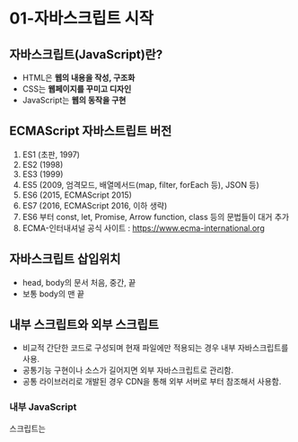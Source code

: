# 01-자바스크립트 시작

## 자바스크립트(JavaScript)란?
+ HTML은 **웹의 내용을 작성, 구조화**
+ CSS는 **웹페이지를 꾸미고 디자인**
+ JavaScript는  **웹의 동작을 구현**

## ECMAScript 자바스트립트 버전
1. ES1 (초판, 1997)
2. ES2 (1998)
3. ES3 (1999)
4. ES5 (2009, 엄격모드, 배열메서드(map, filter, forEach 등), JSON 등)
5. ES6 (2015, ECMAScript 2015)
6. ES7 (2016, ECMAScript 2016, 이하 생략)
7. ES6 부터 const, let, Promise, Arrow function, class 등의 문법들이 대거 추가
8. ECMA-인터내셔널 공식 사이트 : <https://www.ecma-international.org>

## 자바스크립트 삽입위치
+ head, body의 문서 처음, 중간, 끝
+ 보통 body의 맨 끝

## 내부 스크립트와 외부 스크립트
+ 비교적 간단한 코드로 구성되며 현재 파일에만 적용되는 경우 내부 자바스크립트를 사용.
+ 공통기능 구현이나 소스가 길어지면 외부 자바스크립트로 관리함.
+ 공통 라이브러리로 개발된 경우 CDN을 통해 외부 서버로 부터 참조해서 사용함.

### 내부 JavaScript

스크립트는 <script> (script 태그) 를 이용해 HTML 문서의 대부분의 위치에 삽입할 수 있습니다.

````
<!DOCTYPE html>
<html>
    <head></head>
    <body>
        <h1>JavaScript</h1>
        <script>
            console.log('hello')
        </script>
    </body>
</html>
````

### 외부 JavaScript

자바스크립트 코드의 양이 많은 경우, 자바스크립트 코드를 script 태그 안에 전부 작성하기 보다는 여러개의 자바스크립트 파일로 기능별로 나누어 작성해서 관리하는 것이 편리합니다.

````
<!DOCTYPE html>
<html>
    <head></head>
    <body>
        <h1>JavaScript</h1>
        <script src="js/script.js"></script>
    </body>
</html>
````

## 브라우저 동작 방식

1. HTML을 읽기 시작합니다.
2. HTML을 파싱합니다.
3. DOM 트리를 생성합니다.
4. CSS 파싱 후 스타일 규칙 생성
5. DOM 트리와 생성된 스타일 규칙 Attachment
6. Render 트리 형성 후 Layout, Painting
7. Display

> 파싱이란, 프로그램을 실행할 수 있도록 내부 포맷에 맞게 분석하고 변환하는 것을 의미한다.

## JavaScript 소스파일 위치 결정
브라우저는 HTML의 구조와 CSS 스타일을 렌더링하는 도중 자바스크립트를 만나게 되면 이에 대한 해석과 구현이 완료될때까지 브라우저 렌더링을 멈추게 됩니다. 즉, 자바스크립트의 삽입 위치에 따라 스크립트 실행순서와 브라우저 렌더링에 영향을 미치기 때문에 다음 사항을 고려해 적절한 
위치선정이 필요 합니다.

```` 
<head></head>
````

+ 브라우저 렌더링에 방해가 될 수 있으며 무거운 스크립트가 실행되는 경우 오랫동안 화면이 보여지지 않을수 있음.
+ 문서를 초기화하거나 설정하는 가벼운 스크립트들을 주로 사용.
+ 문서의 DOM(Document Object Model) 구조가 필요한 경우 HTML이 모두 로드 된 이후 실행되어야 하므로 window.onload와 같은 로드 이벤트가 추가되어야 함.

```` 
<body></body>
````

+ 태그내 모든 위치에 둘 수 있음.
+ 웹페이지 로딩이 완료된 다음 실행하기 위해 일반적으로는 </body> 바로 앞에 위치.
+ 이경우 문서의 DOM 구조가 완료된 시점에 실행되기에 별다른 추가설정이 필요없음.

## JavaScript 코드구조
+ 문(statement)은 세미콜론으로 구분(세미콜론을 붙이지 않는 곳도 있습니다.)
+ 문은 값, 연산자, 키워드, 명령어, 표현식(값으로 평가, 함수나 key, index를 통한 값의 호출도 표현식) 등으로 구성됩니다.

## JavaScript 주석

````
<script>
    // 한 줄 주석입니다.
    /*
    여
    러
    줄
    주석입니다.
    */
</script>
````    

## JavaScript를 출력하는 4가지 방법
1. 문서 내에 요소를 선택하여 출력하는 방법(innerHTML, innerText)
2. 문서 내에 직접 출력하는 방법(document.write)
3. 사용자 인터렉션(alert, confirm)
4. 콘솔에 찍는 방법(console.log)

````
<!DOCTYPE html>
<html>
<head></head>

<body>
    <h1>JavaScript</h1>
    <div id="box"></div>
    <script>
        document.getElementById('box').innerHTML = '박스입니다.';
        document.write("<h1>제목입니다.</h1>");
        //alert('경고창에 출력');
        //confirm('확인창에 출력');
        console.log('콘솔창에 출력');
    </script>
</body>
</html>
````
# 02-변수

## 변수란?
자바스크립트에서 변수는 데이터를 담는 그릇을 의미한다.
스크립트 처리 과정에서 데이터를 일시적으로 담아두는 공간으로, 한 번에 하나의 값만 저장할 수 있습니다. 
그래서 한 변수에 데이터가 이미 존재하는데, 다른 값을 넣으려고 시도하는 경우에 기존의 값은 삭제되고 새로온 데이터가 저장됩니다.
변수는 var, let, const 키워드를 사용하여 선언하고,
할당 연산자(=)를 사용해 값을 할당한다.
그리고 식별자인 변수명을 사용해 변수에 저장된 값을 참조한다.(저장된 값을 보여준다)

## Javascript 변수 선언
1. 변수이름은 대소문자를 구별.
2. 여러 변수를 한번에 선언할 수 있음.
3. 지역변수와 전역변수가 있음.
4. 기본적으로 소문자로 시작되는 Camel Case를 사용.

## 변수 명명 규칙
+ 변수명의 첫 글자는 영문자, 달러스코어$, 언더바_만 올 수 있다.
+ 두 번째 이후 글자에는 영문자, 달러스코어, 언더바, 숫자만 올 수 있다.
+ 변수명의 영문자는 대.소문자를 엄격하게 구분한다.
+ 자바스크립트의 예약어가 아니어야 한다.

> 예약어(키워드) : 특별한 용도로 사용하기 위해 미리 예약해둔 단어들

자바스크립트의 예약어는 다음과 같습니다.

| 예약어 | 예약어 | 예약어 | 예약어 | 예약어 | 예약어 | 예약어 |
| ---- | --- | --- | --- | --- | --- | --- |
| abstract | arguments | await | boolean | break | byte |  |
| case | catch  | char | class | const  | continue |
| debugger | default | delete | do | double |  |  |
| else | enum | eval | export  | extends |  |  |
| false | final | finally | float | for | function  | goto |
| if | implements | import | in | instanceof | int | interface |
| let | long | native | new | null |  |  |
| package | private | protected | public | return |  |  |
| short | static | super | switch | synchronized |  |  |  
| this | throw | throws | transient | true | try | typeof | 
| void | var | volatile | while | with | yield | |


## 변수명 표기법
변수명 표기법은 대표적으로 세 가지 방식이 있습니다. 

| 표기법 | 설명 | 예시 | 사용처 | 
| ---- | --- | --- | --- |
| camelCase | 낙타의 등처럼 보인다고 해서 붙여진 이름. 이름의 맨 첫 번째, 단어의 첫 글자는 소문자로 적고, 두 번째 단어 부터는 첫 글자는 대문자로 적는 기법 | helloWorld | 변수, 함수 |
| PascalCase | 모든 단어의 첫 번째 글자를 대문자로 표기하는 기법 | HelloWorld | 클래스, 생성자 |
| snake_case | 모든 단어 사이를 언더바_로 표기하는 기법 | hellow_world, HELLO_WORLD | 상수 |


## 변수선언 3가지 방법
1. var
2. let
3. const

자바스크립트의 변수는 다음과 같이 선언합니다.

````
var 변수명;
var 변수명 = 값;

let 변수명;
let 변수명 = 값;

const 변수명;
const 변수명 = 값;
````

## 변수의 타입
> + 자바스크립트에는 타입(Type)이라는 개념이 있다.
> + 타입이란 변수에 할당할 수 있는 데이터 형태를 말한다. ex)숫자, 문자
> + 즉, 변수에는 숫자나 문자 등 다양한 형태의 데이터 타입을 담을 수 있다.
> + 데이터 타입에 따라 할 수 있는 일이 다르다.
> + 즉, 타입마다 다른 속성과 메서드가 있다.
> + typeof : 변수의 타입을 반환하는 자바스크립트 키워드
> + undefined : '아직 할당하지 않은 값'을 표현하기 위해 사용하는 값

## var (function scope)
+ var문에서 변수에 초기 값을 지정하지 않는다면, 변수는 값이 설정될 때까지 undefined 값을 갖게 된다.
+ var의 경우 변수를 한 번 더 선언해도 에러가 나지 않는다.

````
<script>
    var i; // 선언
    console.log(i); // undefined 가 저장됨

    var sum = 0;  // 선언과 초기화
    console.log(sum);

    var x, y, z; // 한 번에 여러 개의 변수를 함께 선언할 수 있음
    var x = 10; // x변수를 재선언후 값을 할당해도 에러가 나지 않음
    console.log(x);

    var i=0, sum=10, message="Hello";  // 선언과 초기화를 동시에 해줄 수 있음
    console.log(i, sum, message);
</script>
````

## let (block scope)
+ 이미 선언되었다는 에러 메세지가 나온다.
+ 변수 재선언은 안된다.
+ 하지만 변수 재할당은 가능하다.

````
 <script>
    let a; // 선언 후 할당을 나중에 해도 됨
    console.log(a) // undefined 가 저장됨

    let x, y, z;
    console.log(x, y, z);//undefined

    let year, month, day;
    let address = "서울시";
    console.log(month)//undefined

    let name;
    console.log(name)
    name = "홍길동";
    console.log(name);

    let fruit = "사과", price = 3000;
    console.log(fruit);
    console.log(price);
    console.log(fruit, price);
    console.log(fruit, "1개 가격은", price, "원 입니다.");

    // 중복선언불가 : Identifier 'b' has already been declared
    let user = "이순신";
    let user = "강감찬";
    console.log(user);
</script>
````

## const (block scope)
+ 변수 재선언, 재할당 모두 불가능하다.
+ 처음 선언할 때, 반드시 초기화를 해야한다.
+ 바뀌지 않을 값은 const로 선언해주면 된다.
+ 보통 대문자를 사용해서 선언한다. (강제는 아니지만 관습!)

````
<script>
    const num = 20; // 선언과 동시에 할당을 해야함
    const MY_NUM = 7; // 보통 대문자를 사용해서 선언 
    console.log(num, MY_NUM);

    const msg = "안녕하세요";
    console.log(msg);

    //const 선언만 하는 것은 불가, 반드시 초기화
    const txt ;
    txt = "안녕";
    console.log(txt); 
</script>
````

## 자바스크립트의 데이터 타입
1. 원시 타입 (Primitive Type)
2. 참조타입(Object/Reference Type)

## 원시 타입 (Primitive Type)
> + Number
> + String
> + Boolean
> + Undefined
> + Null
> + Symbol(ES6에 추가, 객체 속성을 만드는 데이터 타입)
> + 원시 타입이 할당될 때는 변수에 값(value) 자체가 담긴다.(메모리 참조가 아닌 값의 복사)
> + 메모리상에 고정된 크기로 저장되며 원시 데이터 값 자체를 보관하므로 불변적이다.

## Number
모든 숫자를 실수로 처리

````
<script>
    console.log(typeof 1); // number

    let num_1 = 99;
    let num_2 = -99;
    console.log(typeof num_1); //Number
    console.log(typeof num_2); //Number
</script>
````
## String
+ UTF-16으로 구성된 문자열
+ 작은따옴표(''), 큰따옴표(""), 템플릿 리터럴(``)로 문자열을 할당
+ 템플릿 리터럴은 줄바꿈, 공백 모두 적용됨
+ 이스케이프 시퀀스 : \t 탭(수평), \n 줄바꿈 문자, \’ 작은따옴표, \” 큰따옴표

## 이스케이프 시퀀스
> + 이스케이프 시퀀스는 프로그래밍 언어 특성상 표현할 수 없는 기능, 문자를 표현해준다. 
> + 백슬래시(\) 뒤에 한 문자나 숫자 조합이 오는 문자 조합을 “이스케이프 시퀀스”라고 한다.
> + 줄 바꿈 문자, 작은따옴표, 또는 문자 상수의 다른 특정 문자를 나타내려면 이스케이프 시퀀스를 사용해야 한다. 
````
<script>
    console.log(typeof "abc"); // string

    let str_1 = 'Hi';
    let str_2 = "안녕";
    let str_3 = `안녕\n하세요  \n\t반갑습니다`;

    console.log(str_1);
    console.log(str_2);
    console.log(str_3);

    const msg = "행복\n하세요";
    console.log(msg)
    console.log(typeof msg)

    let score = "68"
    let sum = score + 20
    console.log(score)
    console.log(typeof score) //string
    console.log(sum)
</script>
````

## Boolean(불리언)
true, false
````
<script>
    console.log(typeof true); // boolean
    console.log(typeof false); // boolean

    let bool_1 = true;
    let bool_2 = 2 > 3;
    console.log(typeof bool_1); //boolean
    console.log(typeof bool_2); //boolean
</script>
````

## Undefined 
+ 자바스크립트에서 undefined는 의도치 않게 누락된 값을 나타내기 위해서 주로 사용된다. 
+ 보통 개발자가 값을 설정하지 않았을 때 프로그래밍 언어 차원에서 자연스럽게 알아서 설정되는 경우가 많습니다.
+ 값도 타입도 undefined

````
<script>
    // 변수를 선언할 때 초기화를 하지 않으면 undefined가 할당
    let x;
    console.log(x); // undefined
    console.log(typeof x); // 'undefined'

    // 함수를 호출할 때도 매개 변수를 넘기지 않으면 undefined가 할당
    function foo(x, y) {
        return { x, y };
    }

    foo(1); // { x: 1, y: undefined }
</script>
````

## Null
+ 의도적으로 '값이 없음'을 명시하기 위해 할당하는 값
+ Null의 값 체크를 위해서는 일치연산자(===)를 사용
+ typeof 연산결과는 초기 자바스크립트의 버그로 수정하면 파장이 클까봐 그냥 두고있다 함.

````
<script>
    let nu = null;
    console.log(typeof nu);	//object
    console.log(nu === null); //true
</script>
````

## 참조타입(Object/Reference Type)
> + 객체(Object)
> + 배열(Array)
> + 함수(Fuction)
> + 원시타입이 아닌 모든 것
> + 참조타입은 원시타입 데이터의 집합이다.
> + 참조 타입은 고정된 크기의 보관함이 아니다.
> + 참조 타입을 변수에 할당할 때는 값이 아닌 데이터의 주소를 저장한다.

## 객체(Object) : {}

````
<script>
    console.log(typeof { a: 1, b: 2 }); // object

    let obj = {};
    console.log(typeof obj); // object
</script>
````

## 배열(Array) : []
+ 배열은 'object'의 특수한 한 형태이기 때문에 typeof만으로는 객체가 배열인지 확인할 수 없음
+ 객체가 배열인지 확인하기 위해서는 'isArray()' 함수를 사용해야 함

````
<script>
    let arr = [1,2,3,4];
    console.log(typeof arr); //object

    console.log(Array.isArray(arr)); //true
    console.log(Array.isArray({}));  //false
</script>
````

## 함수(Fuction) : function(){}

````
 <script>
    let func = function(){};
    console.log(typeof func); //function
    
    function add(x, y) {
        return x + y;
    }
    console.log(typeof add); // function
</script>
````

## 스코프란?
+ 스코프(scope)는 변수에 접근할 수 있는 범위를 말한다.
+ 스코프는 크게 전역 스코프와 지역 스코프로 나눌 수 있다.
+ 스코프는 중첩이 가능하다.
+ 가장 바깥은 전역스코프라 하고 나머지는 지역스코프다.
+ 전역 스코프(global)는 어디에서든 해당 변수에 접근 가능한 걸 의미한다. (전역변수)
+ 바깥쪽 스코프에서 선언한 변수(전역변수)는 안쪽에서 사용가능하다
+ 지역 스코프(local)의 경우, 한정적인 범위에서 해당 변수에 접근이 가능하다. (지역변수)
+ 안쪽 스코프에서 선언한 변수(지역변수)는 바깥쪽에서 사용불가다.
+ 지역 변수가 전역변수보다 우선순위가 더 높다.

## 스코프의 구분
> + 전역 스코프(Global scope)
> + 지역 스코프(Local scope) 

## 전역 스코프(Global scope) 
바깥 스코프 라고하며 어디에서든 참조 할수있다.

````
<script>
    // 전역(바깥쪽) 스코프
    let e, f, g;
    let userName;
    let age;

    {
        e = 10, f = 20, g = 30;
        console.log('변수값 출력', e, f, g)
    }

    if (true) {
        userName = "홍길동"
        age = 20
        console.log(userName)
        console.log(age)
    }

    console.log('변수값 출력', e, f, g)
    console.log(userName)
    console.log(age)
</script>
````     
> 전역 변수(Global variable) : 바깥쪽 전역에서 선언된 변수 어디든 참조 가능하다.

## 지역 스코프(Local scope) 
안쪽 스코프 라고하며 블록 안, 함수 내에서만 참조 할수있다.
> 지역 변수(Local variable) : 안쪽 지역내에 선언된 변수 안에서만 참조 가능하다.

````
 <script>
    if(true){
        // 지역(안쪽) 스코프
        const menuName = "라면"
        const price = "4,000원"
        console.log(menuName, price) 
    }
    console.log(menuName, price)// 바깥쪽에서 참조불가
</script>
````

> 함수 스코프와 블록 스코프(function scope & block scope)
> + 지역 스코프에는 함수 스코프와 블록 스코프가 있다.
> + { 중괄호 }를 기준으로 범위가 구분된다.
> + var은 블록스코프를 무시한다.

| 함수 스코프(function scope) | 블록 스코프(block scope) | 
| --- | --- |
| function{ } 안에있는 범위를 함수 스코프 | function 을 제외한 if나 for 등의 { 중괄호 } 안에 있는 범위를 블록 스코프 |

## 함수 스코프와 var
+ 함수가 선언되면 하나의 스코프(접근 범위)가 발생하는데 이걸 함수스코프라고 한다. 
+ 함수 스코프는 함수에서 선언한 변수는 해당 함수 내에서만 접근 가능하다는 걸 의미한다.
+ 아래 예시처럼 함수 외부에서 aa를 호출하면 undefined 에러가 뜬다.
````
<script>
    function setNumber() {
        var num = '12'; // 함수 내부에서 선언
    }
    console.log(num); 
    // Uncaught ReferenceError: num is not defined
</script>
````

+ 만약 변수가 함수 내부에 선언된 것이 아니면 이 변수의 스코프는 전역 스코프(global)이므로
+ 어디에서든 접근이 가능하다.
````
<script>
    var setNumber = '123'; 
    console.log(setNumber)
</script>
````

+ var은 함수 내에서만 지역 변수로 유지되기 때문에, 
+ 아래 코드에서는 전역 변수로 취급된다.
+ var로 선언하면 블록에 의한 범위 제한이 없음
````
<script>
    {
        a = 10, b = 20, c = 30;
        console.log('변수값 출력', a, b, c)
    }

    if (true) {
        var num = '456';
        console.log(num) 
    }
    console.log(num)

    for (var index = 0; index < 5; index++) {
        console.log(index)
    }
    console.log(index)
</script>
````

> 블록 스코프와 let, const
> + 블록 스코프는 블록 { 중괄호 } 내부에서 선언된 변수는 해당 블록에서만 접근 가능한 걸 말한다.
> + let, const로 선언된 변수가 블록 스코프 방식을 따른다.

## 블록 스코프와 let
````
<script>
    function printMsg() {
        if (true) {
            let msg = "안녕";
            console.log("if문 안에서 접근", msg);
        }
        // console.log("if문 밖에서 접근 불가", msg);
        // Uncaught ReferenceError: msg is not defined
    }
    printMsg();
</sctipt>
````

````
<script>
   function printTxt() {
        let txt = "안녕";
        if (true) {
            let txt = "반가워"; // 이것은 if문 블록 내부에서만 유효하므로
            console.log(txt);
        }
        console.log(txt); // 같은 스코프안에 있는 안녕이 출력됨
    }
    printTxt();
</sctipt>
````

````
<script>
   function printCount() {
        let i;
        for (i = 0; i <= 2; i++) {
            console.log("printCount for문 안에서 접근", i)
        }
        console.log("printCount for문 밖에서 접근", i); // 0,1,2
    }
    printCount() // for문을 다 돌고난 후 i값은 3
</sctipt>
````

## 블록 스코프와 const
````
<script>
    // const로 선언한 변수는 재할당이 안됩니다.
    // Uncaught TypeError: Assignment to constant variable.
    const menuName = "떡볶이";
    const price = "3,000원";
    console.log(menuName, price) 

    if(true){
        menuName = "라면"
        price = "6,000원"
    }
    console.log(menuName, price)
</script>
````

## hoisting(호이스팅)
> + 호이스팅은 코드가 실행하기 전 **변수선언/함수선언이 해당 스코프의 최상단으로 끌어 올려진 것 같은 현상**을 말한다.
> + 자바스크립트 엔진은 코드를 실행하기 전 실행 가능한 코드를 형상화하고 구분하는 과정(*실행 컨텍스트를 위한 과정)을 거친다.
> + 자바스크립트 엔진은 코드를 실행하기 전 실행 컨텍스트를 위한과정에서 모든 선언(var, let, const, function, class)을 스코프에 등록한다.
> + 코드 실행 전 이미 변수선언/함수선언이 저장되어 있기 때문에 선언문보다 참조/호출이 먼저 나와도 오류 없이 동작한다. (정확히는 var 키워드로 선언한 변수와 함수 선언문일 경우 오류 없이 동작한다. 이는 선언이 파일의 맨 위로 끌어올려진 것 처럼 보이게 한다.)
> + **실행 컨텍스트**는 실행 가능한 **코드가 실행되기 위해 필요한 환경을 의미**하고 실행되기전 이러한 실행 컨텍스트 과정(코드를 구분하는 과정)을 거친다.

## 변수 호이스팅
## var로 선언한 변수 호이스팅
## let,const로 선언한 변수 호이스팅


## TDZ(Temporal Dead Zone)의 정의
+ TDZ 는 스코프의 시작 지점부터 초기화 시작 지점까지의 사각지대 구간을 뜻한다.(변수가 선언되고 초기화되기 사이의 사각지대)
+ let과 const는 var와는 다르게 선언단계와 초기화 단계가 따로 분리되어 실행된다.
+ 그래서 선언 단계와 초기화 단계 사이에서는 실행 컨텍스트에는 변수를 등록했지만 메모리가 할당되지 않은 상태라 ReferenceError 가 나오는 것이다.
+ var는 변수의 선언단계와 초기화단계가 동시에 실행되어 TDZ가 존재하지 않기 때문에 호이스팅이 일어나는 것이다.

````
<script>
    console.log(num); //Uncaught ReferenceError: Cannot access 'num' before initialization
    let num; //num을 초기화 하지 않을 경우 접근 안됨(일시적 사각지대로 들어감)
</script>
````




       





   


